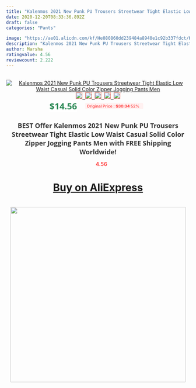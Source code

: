 ```yaml
---
title: "Kalenmos 2021 New Punk PU Trousers Streetwear Tight Elastic Low Waist Casual Solid Color Zipper Jogging Pants Men"
date: 2020-12-20T08:33:36.892Z
draft: false
categories: "Pants"

image: "https://ae01.alicdn.com/kf/He080860dd239484a8940e1c92b337fdct/Kalenmos-2021-New-Punk-PU-Trousers-Streetwear-Tight-Elastic-Low-Waist-Casual-Solid-Color-Zipper-Jogging.jpg"
description: "Kalenmos 2021 New Punk PU Trousers Streetwear Tight Elastic Low Waist Casual Solid Color Zipper Jogging Pants Men"
author: Marsha
ratingvalue: 4.56
reviewcount: 2.222
---
```

<br>
<div style="text-align: center;">
<a href="https://s.click.aliexpress.com/e/_ADINQz" target="_blank" rel="nofollow noopener noreferrer"><img alt="Kalenmos 2021 New Punk PU Trousers Streetwear Tight Elastic Low Waist Casual Solid Color Zipper Jogging Pants Men" class="magnifier-image" src="https://ae01.alicdn.com/kf/He080860dd239484a8940e1c92b337fdct/Kalenmos-2021-New-Punk-PU-Trousers-Streetwear-Tight-Elastic-Low-Waist-Casual-Solid-Color-Zipper-Jogging.jpg_640x640.jpg">
<br>
<img style="border:1px solid salmon" src="https://ae01.alicdn.com/kf/He080860dd239484a8940e1c92b337fdct/Kalenmos-2021-New-Punk-PU-Trousers-Streetwear-Tight-Elastic-Low-Waist-Casual-Solid-Color-Zipper-Jogging.jpg_120x120.jpg">&nbsp;&nbsp;<img style="border:1px solid salmon" src="https://ae01.alicdn.com/kf/H6a4319b4fa91425dae56e3752bf25be7h/Kalenmos-2021-New-Punk-PU-Trousers-Streetwear-Tight-Elastic-Low-Waist-Casual-Solid-Color-Zipper-Jogging.jpg_120x120.jpg">&nbsp;&nbsp;<img style="border:1px solid salmon" src="https://ae01.alicdn.com/kf/He7e0265d6e0c4f55bb89af80fc8da9bey/Kalenmos-2021-New-Punk-PU-Trousers-Streetwear-Tight-Elastic-Low-Waist-Casual-Solid-Color-Zipper-Jogging.jpg_120x120.jpg">&nbsp;&nbsp;<img style="border:1px solid salmon" src="https://ae01.alicdn.com/kf/H84bb9614f06b44cdaffaef62615a25e2B/Kalenmos-2021-New-Punk-PU-Trousers-Streetwear-Tight-Elastic-Low-Waist-Casual-Solid-Color-Zipper-Jogging.jpg_120x120.jpg">&nbsp;&nbsp;<img style="border:1px solid salmon" src="https://ae01.alicdn.com/kf/H5e2c9875810d4b3ba296c49c5aa58cfdE/Kalenmos-2021-New-Punk-PU-Trousers-Streetwear-Tight-Elastic-Low-Waist-Casual-Solid-Color-Zipper-Jogging.jpg_120x120.jpg"></a></div><br0>
<div style="text-align: center;"><span style="background-color: white; border: 0px; box-sizing: border-box; color: seagreen; display: inline-block; font-family: &quot;open sans&quot; , &quot;arial&quot; , &quot;helvetica&quot; , sans-serif , &quot;heiti&quot;; font-size: 24px; font-stretch: inherit; font-weight: 700; line-height: inherit; margin: 0px 10px 0px 0px; padding: 0px; vertical-align: middle;">$14.56 </span>
<span style="background: rgb(255 , 241 , 241); border-radius: 3px; border: 0px; box-sizing: border-box; color: #ff4747; display: inline-block; font-family: inherit; font-size: 12px; font-stretch: inherit; font-style: inherit; font-variant: inherit; font-weight: 600; line-height: inherit; margin: 0px; padding: 2px 5px; transform: scale(0.9); vertical-align: middle;">Original Price : <b style="text-decoration: line-through;">$30.34 </b> 52%&nbsp;&nbsp;</span></div>
<h1 style="color: #333333; display: inline-block; font-family: &quot;open sans&quot; , &quot;arial&quot; , &quot;helvetica&quot; , sans-serif , &quot;heiti&quot;; font-size: 18px; font-stretch: inherit; font-weight: 700; text-align: center;">BEST Offer Kalenmos 2021 New Punk PU Trousers Streetwear Tight Elastic Low Waist Casual Solid Color Zipper Jogging Pants Men with FREE Shipping Worldwide!</h1>
<div style="color: #ff4747; text-align: center;">
<img src="https://4.bp.blogspot.com/-M0ZcTcb-5uY/XleCXlxnR4I/AAAAAAAAAEc/OrjgMkXV1oMQFaCRZj5HQwOCBcu3w1FegCPcBGAYYCw/s1600/star.png" style="height: 15px;">&nbsp;<b>4.56</b></div>
<div class="button_cont" align="center"><a class="buynow_a" href="https://s.click.aliexpress.com/e/_ADINQz" target="_blank" rel="nofollow noopener noreferrer"><H1>Buy on AliExpress</H1></a></div><br>
<div class="separator" style="clear: both; text-align: center;">
<img src="https://lh3.googleusercontent.com/-pTy5HemUv9M/XlePHvY0dAI/AAAAAAAAAE4/0nX5iRUoIWY8eMW9Dpxeirr157OZliDIgCLcBGAsYHQ/s1600/badge.gif" width="480">
</div>
